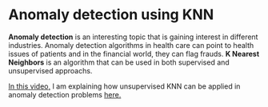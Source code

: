 # Anomaly detection using KNN

**Anomaly detection** is an interesting topic that is gaining interest in different industries. Anomaly detection algorithms in health care can point to health issues of patients and in the financial world, they can flag frauds. **K Nearest Neighbors** is an algorithm that can be used in both supervised and unsupervised approachs. 

[In this video,](https://www.youtube.com/watch?v=qNDcPUeCEPI) I am explaining how unsupervised KNN can be applied in anomaly detection problems [here.](https://www.youtube.com/watch?v=qNDcPUeCEPI)

